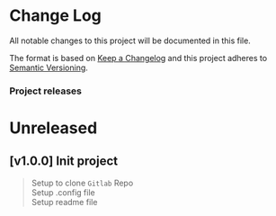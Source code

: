 # Change Log

All notable changes to this project will be documented in this file.

The format is based on [Keep a Changelog](http://keepachangelog.com/)
and this project adheres to [Semantic Versioning](http://semver.org/).

### Project releases

# Unreleased

## [v1.0.0] Init project

> Setup to clone `Gitlab` Repo  
> Setup .config file  
> Setup readme file
